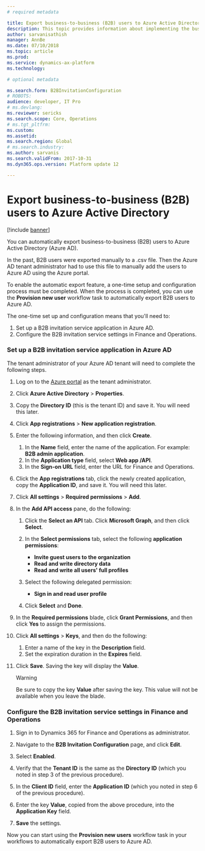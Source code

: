 ```yaml
---
# required metadata

title: Export business-to-business (B2B) users to Azure Active Directory
description: This topic provides information about implementing the business-to-business transaction functionality in Microsoft Dynamics 365 for Finance and Operations.
author: sarvanisathish
manager: AnnBe
ms.date: 07/10/2018
ms.topic: article
ms.prod: 
ms.service: dynamics-ax-platform
ms.technology: 

# optional metadata

ms.search.form: B2BInvitationConfiguration
# ROBOTS: 
audience: developer, IT Pro
# ms.devlang: 
ms.reviewer: sericks
ms.search.scope: Core, Operations
# ms.tgt_pltfrm: 
ms.custom: 
ms.assetid: 
ms.search.region: Global
# ms.search.industry: 
ms.author: sarvanis
ms.search.validFrom: 2017-10-31
ms.dyn365.ops.version: Platform update 12

---
```


# Export business-to-business (B2B) users to Azure Active Directory

[!include [banner](../includes/banner.md)]

You can automatically export business-to-business (B2B) users to Azure Active Directory (Azure AD). 

In the past, B2B users were exported manually to a .csv file. Then the Azure AD tenant administrator had to use this file to manually add the users to Azure AD using the Azure portal. 

To enable the automatic export feature, a one-time setup and configuration process must be completed. When the process is completed, you can use the **Provision new user** workflow task to automatically export B2B users to Azure AD.

The one-time set up and configuration means that you'll need to: 
1. Set up a B2B invitation service application in Azure AD.
2. Configure the B2B invitation service settings in Finance and Operations.

### Set up a B2B invitation service application in Azure AD
The tenant administrator of your Azure AD tenant will need to complete the following steps.

1. Log on to the [Azure portal](https://portal.azure.com) as the tenant administrator. 

2. Click **Azure Active Directory** > **Properties**.

3. Copy the **Directory ID** (this is the tenant ID) and save it. You will need this later.

4. Click **App registrations** > **New application registration**.

5. Enter the following information, and then click **Create**.
    1. In the **Name** field, enter the name of the application. For example: **B2B admin application**.
    2. In the **Application type** field, select **Web app /API**.
    3. In the **Sign-on URL** field, enter the URL for Finance and Operations.
  
6. Click the **App registrations** tab, click the newly created application, copy the **Application ID**, and save it. You will need this later.

7. Click **All settings** > **Required permissions** > **Add**.

8. In the **Add API access** pane, do the following:
    1. Click the **Select an API** tab. Click **Microsoft Graph**, and then click **Select**.
    
    2. In the **Select permissions** tab, select the following **application permissions**:
         - **Invite guest users to the organization**
         - **Read and write directory data**
         - **Read and write all users' full profiles**
    
    3. Select the following delegated permission:
         - **Sign in and read user profile**
     
    4. Click **Select** and **Done**.
    
9. In the **Required permissions** blade, click **Grant Permissions**, and then click **Yes** to assign the permissions.

10. Click **All settings** > **Keys**, and then do the following: 
    1. Enter a name of the key in the **Description** field.
    2. Set the expiration duration in the **Expires** field.
  
11. Click **Save**. Saving the key will display the **Value**. 

    > [!WARNING]
    > Be sure to copy the key **Value** after saving the key. This value will not be available when you leave the blade.

### Configure the B2B invitation service settings in Finance and Operations

1. Sign in to Dynamics 365 for Finance and Operations as administrator.

2. Navigate to the **B2B Invitation Configuration** page, and click **Edit**.

3. Select **Enabled**.

4. Verify that the **Tenant ID** is the same as the **Directory ID** (which you noted in step 3 of the previous procedure).

5. In the **Client ID** field, enter the **Application ID** (which you noted in step 6 of the previous procedure).

6. Enter the key **Value**, copied from the above procedure, into the **Application Key** field.

7. **Save** the settings.

Now you can start using the **Provision new users** workflow task in your workflows to automatically export B2B users to Azure AD.
